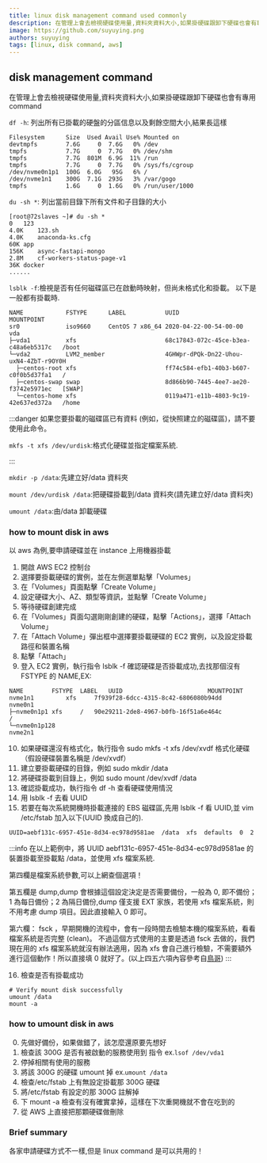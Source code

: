 ```yaml
---
title: linux disk management command used commonly
description: 在管理上會去檢視硬碟使用量,資料夾資料大小,如果掛硬碟跟卸下硬碟也會有專用 command,雖然各家申請硬碟方式不一樣,但是 linux command 是可以共用的！
image: https://github.com/suyuying.png
authors: suyuying
tags: [linux, disk command, aws]
---
```


## disk management command

在管理上會去檢視硬碟使用量,資料夾資料大小,如果掛硬碟跟卸下硬碟也會有專用 command

`df -h`: 列出所有已掛載的硬盤的分區信息以及剩餘空間大小,結果長這樣

```
Filesystem      Size  Used Avail Use% Mounted on
devtmpfs        7.6G     0  7.6G   0% /dev
tmpfs           7.7G     0  7.7G   0% /dev/shm
tmpfs           7.7G  801M  6.9G  11% /run
tmpfs           7.7G     0  7.7G   0% /sys/fs/cgroup
/dev/nvme0n1p1  100G  6.0G   95G   6% /
/dev/nvme1n1    300G  7.1G  293G   3% /var/gogo
tmpfs           1.6G     0  1.6G   0% /run/user/1000
```

<!--truncate-->

`du -sh *`: 列出當前目錄下所有文件和子目錄的大小

```
[root@72slaves ~]# du -sh *
0	123
4.0K	123.sh
4.0K	anaconda-ks.cfg
60K	app
156K	async-fastapi-mongo
2.8M	cf-workers-status-page-v1
36K	docker
......
```

`lsblk -f`:檢視是否有任何磁碟區已在啟動時映射，但尚未格式化和掛載。 以下是一般都有掛載時.

```
NAME            FSTYPE      LABEL           UUID                                   MOUNTPOINT
sr0             iso9660     CentOS 7 x86_64 2020-04-22-00-54-00-00
vda
├─vda1          xfs                         68c17843-072c-45ce-b3ea-c48a6eb5317c   /boot
└─vda2          LVM2_member                 4GHWpr-dPQk-Dn22-Uhou-uxN4-4ZbT-r9OY0H
  ├─centos-root xfs                         ff74c584-efb1-40b3-b607-c0f0b5d37fa1   /
  ├─centos-swap swap                        8d866b90-7445-4ee7-ae20-f3742e5971ec   [SWAP]
  └─centos-home xfs                         0119a471-e11b-4803-9c19-42e637ed372a   /home
```

:::danger
如果您要掛載的磁碟區已有資料 (例如，從快照建立的磁碟區)，請不要使用此命令。

`mkfs -t xfs /dev/urdisk`:格式化硬碟並指定檔案系統.

:::

`mkdir -p /data`:先建立好/data 資料夾

`mount /dev/urdisk /data`:把硬碟掛載到/data 資料夾(請先建立好/data 資料夾)

`umount /data`:由/data 卸載硬碟

### how to mount disk in aws

以 aws 為例,要申請硬碟並在 instance 上用機器掛載

1. 開啟 AWS EC2 控制台
2. 選擇要掛載硬碟的實例，並在左側選單點擊「Volumes」
3. 在「Volumes」頁面點擊「Create Volume」
4. 設定硬碟大小、AZ、類型等資訊，並點擊「Create Volume」
5. 等待硬碟創建完成
6. 在「Volumes」頁面勾選剛剛創建的硬碟，點擊「Actions」，選擇「Attach Volume」
7. 在「Attach Volume」彈出框中選擇要掛載硬碟的 EC2 實例，以及設定掛載路徑和裝置名稱
8. 點擊「Attach」
9. 登入 EC2 實例，執行指令 lsblk -f 確認硬碟是否掛載成功,去找那個沒有 FSTYPE 的 NAME,EX:

```
NAME		FSTYPE	LABEL	UUID						MOUNTPOINT
nvme1n1	        xfs		7f939f28-6dcc-4315-8c42-6806080b94dd
nvme0n1
├─nvme0n1p1	xfs	    /	90e29211-2de8-4967-b0fb-16f51a6e464c	        /
└─nvme0n1p128
nvme2n1
```

10. 如果硬碟還沒有格式化，執行指令 sudo mkfs -t xfs /dev/xvdf 格式化硬碟（假設硬碟裝置名稱是 /dev/xvdf）
11. 建立要掛載硬碟的目錄，例如 sudo mkdir /data
12. 將硬碟掛載到目錄上，例如 sudo mount /dev/xvdf /data
13. 確認掛載成功，執行指令 df -h 查看硬碟使用情況
14. 用 lsblk -f 去看 UUID
15. 若要在每次系統開機時掛載連接的 EBS 磁碟區,先用 lsblk -f 看 UUID,並 vim /etc/fstab 加入以下(UUID 換成自己的).

```
UUID=aebf131c-6957-451e-8d34-ec978d9581ae  /data  xfs  defaults  0  2
```

:::info
在以上範例中，將 UUID aebf131c-6957-451e-8d34-ec978d9581ae 的裝置掛載至掛載點 /data，並使用 xfs 檔案系統.

第四欄是檔案系統參數,可以上網查個選項！

第五欄是 dump,dump 會根據這個設定決定是否需要備份，一般為 0, 即不備份；1 為每日備份；2 為隔日備份,dump 僅支援 EXT 家族，若使用 xfs 檔案系統，則不用考慮 dump 項目。因此直接輸入 0 即可。

第六欄： fsck ，早期開機的流程中，會有一段時間去檢驗本機的檔案系統，看看檔案系統是否完整 (clean)。 不過這個方式使用的主要是透過 fsck 去做的，我們現在用的 xfs 檔案系統就沒有辦法適用，因為 xfs 會自己進行檢驗，不需要額外進行這個動作！所以直接填 0 就好了。(以上四五六項內容參考自[鳥哥](https://linux.vbird.org/linux_basic_train/centos7/unit06.php#6.2))
:::

16. 檢查是否有掛載成功

```
# Verify mount disk successfully
umount /data
mount -a
```

### how to umount disk in aws

0. 先做好備份，如果做錯了，該怎麼還原要先想好
1. 檢查該 300G 是否有被啟動的服務使用到 指令 ex.`lsof /dev/vda1`
2. 停掉相關有使用的服務
3. 將該 300G 的硬碟 umount 掉 ex.`umount /data`
4. 檢查/etc/fstab 上有無設定掛載那 300G 硬碟
5. 將/etc/fstab 有設定的那 300G 註解掉
6. 下 mount -a 檢查有沒有確實拿掉，這樣在下次重開機就不會在吃到的
7. 從 AWS 上直接把那顆硬碟做刪除

### Brief summary

各家申請硬碟方式不一樣,但是 linux command 是可以共用的！
